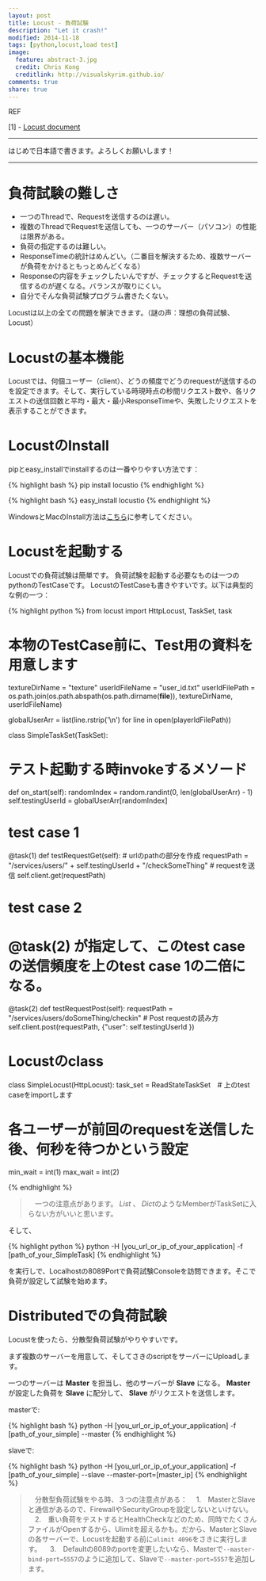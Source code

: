 ```yaml
---
layout: post
title: Locust - 負荷試験
description: "Let it crash!"
modified: 2014-11-18
tags: [python,locust,load test]
image:
  feature: abstract-3.jpg
  credit: Chris Kong
  creditlink: http://visualskyrim.github.io/
comments: true
share: true
---
```


REF

[1] - [Locust document](http://docs.locust.io/en/latest/)

***

はじめで日本語で書きます。よろしくお願いします！

***


# 負荷試験の難しさ

- 一つのThreadで、Requestを送信するのは遅い。
- 複数のThreadでRequestを送信しても、一つのサーバー（パソコン）の性能は限界がある。
- 負荷の指定するのは難しい。
- ResponseTimeの統計はめんどい。（二番目を解決するため、複数サーバーが負荷をかけるともっとめんどくなる）
- Responseの内容をチェックしたいんですが、チェックするとRequestを送信するのが遅くなる。バランスが取りにくい。
- 自分でそんな負荷試験プログラム書きたくない。

Locustは以上の全ての問題を解決できます。（謎の声：理想の負荷試験、Locust）

# Locustの基本機能

Locustでは、何個ユーザー（client）、どうの頻度でどうのrequestが送信するのを設定できます。そして、実行している時現時点の秒間リクエスト数や、各リクエストの送信回数と平均・最大・最小ResponseTimeや、失敗したリクエストを表示することができます。


# LocustのInstall


pipとeasy_installでinstallするのは一番やりやすい方法です：

{% highlight bash %}
pip install locustio
{% endhighlight %}

{% highlight bash %}
easy_install locustio
{% endhighlight %}

WindowsとMacのInstall方法は[こちら](http://docs.locust.io/en/latest/installation.html)に参考してください。

# Locustを起動する

Locustでの負荷試験は簡単です。
負荷試験を起動する必要なものは一つのpythonのTestCaseです。
LocustのTestCaseも書きやすいです。以下は典型的な例の一つ：

{% highlight python %}
from locust import HttpLocust, TaskSet, task

# 本物のTestCase前に、Test用の資料を用意します
textureDirName = "texture"
userIdFileName = "user_id.txt"
userIdFilePath = os.path.join(os.path.abspath(os.path.dirname(__file__)), textureDirName, userIdFileName)

globalUserArr = list(line.rstrip('\n') for line in open(playerIdFilePath))

class SimpleTaskSet(TaskSet):

  # テスト起動する時invokeするメソード
  def on_start(self):
    randomIndex = random.randint(0, len(globalUserArr) - 1)
    self.testingUserId = globalUserArr[randomIndex]

  # test case 1
  @task(1)
  def testRequestGet(self):
    # urlのpathの部分を作成
    requestPath = "/services/users/" + self.testingUserId + "/checkSomeThing"
    # requestを送信
    self.client.get(requestPath)

  # test case 2
  # @task(2) が指定して、このtest caseの送信頻度を上のtest case 1の二倍になる。
  @task(2)
  def testRequestPost(self):
    requestPath = "/services/users/doSomeThing/checkin"
    # Post requestの読み方
    self.client.post(requestPath, {"user": self.testingUserId })

# Locustのclass
class SimpleLocust(HttpLocust):
  task_set = ReadStateTaskSet　# 上のtest caseをimportします
  # 各ユーザーが前回のrequestを送信した後、何秒を待つかという設定
  min_wait = int(1)
  max_wait = int(2)

{% endhighlight %}


>　一つの注意点があります。 *List* 、 *Dict*のようなMemberがTaskSetに入らない方がいいと思います。


そして、

{% highlight python %}
python -H [you_url_or_ip_of_your_application] -f [path_of_your_SimpleTask]
{% endhighlight %}

を実行しで、Localhostの8089Portで負荷試験Consoleを訪問できます。そこで負荷が設定して試験を始めます。


# Distributedでの負荷試験

Locustを使ったら、分散型負荷試験がやりやすいです。

まず複数のサーバーを用意して、そしてさきのscriptをサーバーにUploadします。

一つのサーバーは **Master** を担当し、他のサーバーが **Slave** になる。 **Master** が設定した負荷を **Slave** に配分して、 **Slave** がリクエストを送信します。

masterで:

{% highlight bash %}
python -H [you_url_or_ip_of_your_application] -f [path_of_your_simple] --master
{% endhighlight %}


slaveで:

{% highlight bash %}
python -H [you_url_or_ip_of_your_application] -f [path_of_your_simple] --slave --master-port=[master_ip]
{% endhighlight %}

>　分散型負荷試験をやる時、３つの注意点がある：
>　1.　MasterとSlaveと通信があるので、FirewallやSecurityGroupを設定しないといけない。
>　2.　重い負荷をテストするとHealthCheckなどのため、同時でたくさんファイルがOpenするから、Ulimitを超えるかも。だから、MasterとSlaveの各サーバーで、Locustを起動する前に`ulimit 4096`をさきに実行します。
>　3.　Defaultの8089のportを変更したいなら、Masterで`--master-bind-port=5557`のように追加して、Slaveで`--master-port=5557`を追加します。
